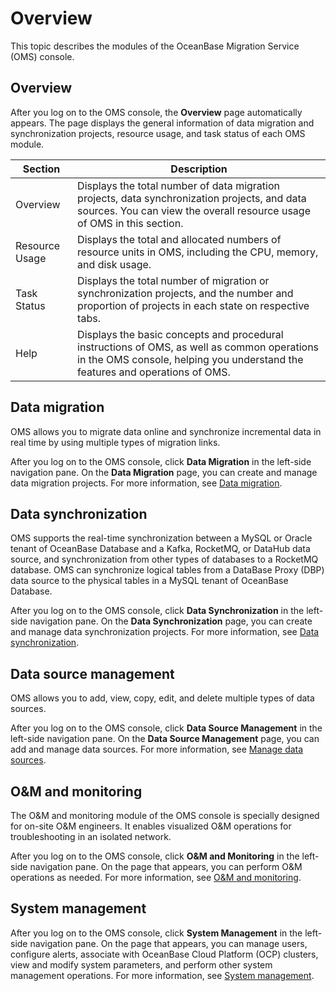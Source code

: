 # Overview

This topic describes the modules of the OceanBase Migration Service (OMS) console.

## Overview

After you log on to the OMS console, the **Overview** page automatically appears. The page displays the general information of data migration and synchronization projects, resource usage, and task status of each OMS module.

|  **Section**   |                                                                               **Description**                                                                               |
|----------------|-----------------------------------------------------------------------------------------------------------------------------------------------------------------------------|
| Overview       | Displays the total number of data migration projects, data synchronization projects, and data sources. You can view the overall resource usage of OMS in this section.      |
| Resource Usage | Displays the total and allocated numbers of resource units in OMS, including the CPU, memory, and disk usage.                                                               |
| Task Status    | Displays the total number of migration or synchronization projects, and the number and proportion of projects in each state on respective tabs.                             |
| Help           | Displays the basic concepts and procedural instructions of OMS, as well as common operations in the OMS console, helping you understand the features and operations of OMS. |

## Data migration

OMS allows you to migrate data online and synchronize incremental data in real time by using multiple types of migration links.

After you log on to the OMS console, click **Data Migration** in the left-side navigation pane. On the **Data Migration** page, you can create and manage data migration projects. For more information, see [Data migration](../6.data-migration/1.data-migration-overview.md).

## Data synchronization

OMS supports the real-time synchronization between a MySQL or Oracle tenant of OceanBase Database and a Kafka, RocketMQ, or DataHub data source, and synchronization from other types of databases to a RocketMQ database. OMS can synchronize logical tables from a DataBase Proxy (DBP) data source to the physical tables in a MySQL tenant of OceanBase Database.

After you log on to the OMS console, click **Data Synchronization** in the left-side navigation pane. On the **Data Synchronization** page, you can create and manage data synchronization projects. For more information, see [Data synchronization](../7.data-synchronization/1.data-synchronization-overview.md).

## Data source management

OMS allows you to add, view, copy, edit, and delete multiple types of data sources.

After you log on to the OMS console, click **Data Source Management** in the left-side navigation pane. On the **Data Source Management** page, you can add and manage data sources. For more information, see [Manage data sources](../8.create-and-manage-data-sources/1.create-a-data-source/1.add-an-oceanbase-ce-data-source.md).

## O\&M and monitoring

The O\&M and monitoring module of the OMS console is specially designed for on-site O\&M engineers. It enables visualized O\&M operations for troubleshooting in an isolated network.

After you log on to the OMS console, click **O\&M and Monitoring** in the left-side navigation pane. On the page that appears, you can perform O\&M operations as needed. For more information, see [O\&M and monitoring](../9.o-m-manual/1.o-m-overview.md).

## System management

After you log on to the OMS console, click **System Management** in the left-side navigation pane. On the page that appears, you can manage users, configure alerts, associate with OceanBase Cloud Platform (OCP) clusters, view and modify system parameters, and perform other system management operations. For more information, see [System management](../10.system-management/1.user-management.md).
